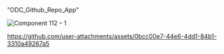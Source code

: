 "ODC_Github_Repo_App" 

![Component 112 – 1](https://github.com/user-attachments/assets/61c25bd9-d0dc-477a-9ee0-82cdca108845)


https://github.com/user-attachments/assets/0bcc00e7-44e6-4dd1-84b1-3310a49267a5

